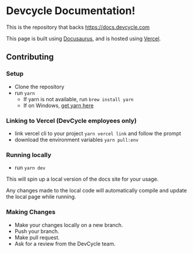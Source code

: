 # Devcycle Documentation!

This is the repository that backs https://docs.devcycle.com

This page is built using [Docusaurus](https://docusaurus.io/), and is hosted using [Vercel](https://vercel.com/). 

## Contributing

### Setup

* Clone the repository
* run `yarn`
  * If yarn is not available, run `brew install yarn`
  * If on Windows, [get yarn here](https://classic.yarnpkg.com/lang/en/docs/install/#mac-stable)

### Linking to Vercel (DevCycle employees only)

* link vercel cli to your project `yarn vercel link` and follow the prompt
* download the environment variables `yarn pull:env`

### Running locally

* run `yarn dev`

This will spin up a local version of the docs site for your usage. 

Any changes made to the local code will automatically compile and update the local page while running.
  
### Making Changes

* Make your changes locally on a new branch.
* Push your branch.
* Make pull request.
* Ask for a review from the DevCycle team.
